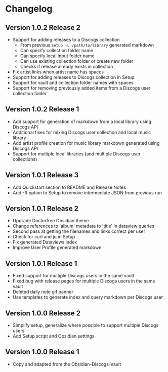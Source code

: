 # Changelog

## Version 1.0.2 Release 2

* Support for adding releases to a Discogs collection
    * From previous `Setup -L /path/to/library` generated markdown
    * Can specify collection folder name 
    * Can specify local input folder name 
    * Can use existing collection folder or create new folder
    * Checks if release already exists in collection
* Fix artist links when artist name has spaces
* Support for adding releases to Discogs collection in Setup
* Support for vault and collection folder names with spaces
* Support for removing previously added items from a Discogs user collection folder

## Version 1.0.2 Release 1

* Add support for generation of markdown from a local library using Discogs API
* Additional fixes for mixing Discogs user collection and local music library
* Add artist profile creation for music library markdown generated using Discogs API
* Support for multiple local libraries (and multiple Discogs user collections)

## Version 1.0.1 Release 3

* Add Quickstart section to README and Release Notes
* Add -R option to Setup to remove intermediate JSON from previous run

## Version 1.0.1 Release 2

* Upgrade Doctorfree Obsidian theme
* Change references to 'album' metadata to 'title' in dataview queries
* Second pass at getting the filenames and links correct per user
* Check for curl and jq in Setup
* Fix generated Dataviews index
* Improve User Profile generated markdown

## Version 1.0.1 Release 1

* Fixed support for multiple Discogs users in the same vault
* Fixed bug with release pages for multiple Discogs users in the same vault
* Deleted daily note gif banner
* Use templates to generate index and query markdown per Discogs user

## Version 1.0.0 Release 2

* Simplify setup, generalize where possible to support multiple Discogs users
* Add Setup script and Obsidian settings

## Version 1.0.0 Release 1

* Copy and adapted from the Obsidian-Discogs-Vault
